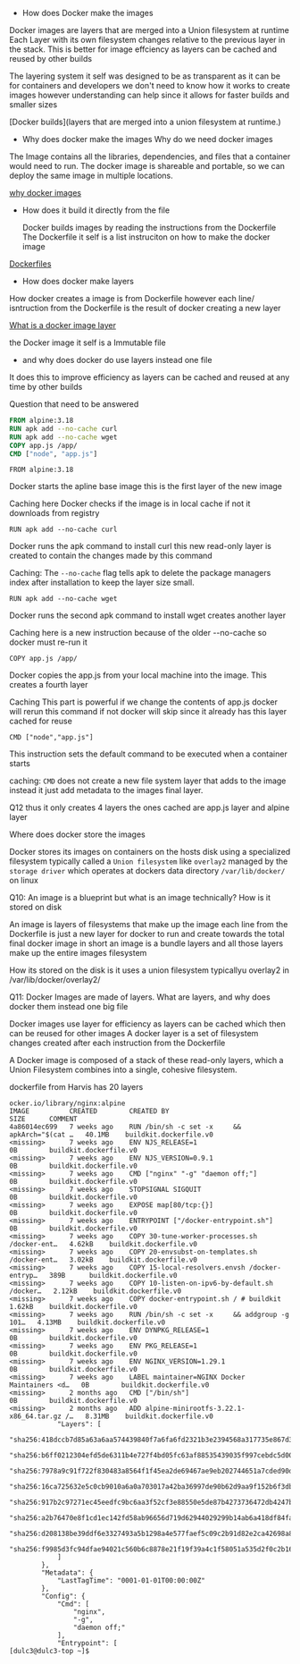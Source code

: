  
- How does Docker make the images 

Docker images are layers that are merged into a Union filesystem at runtime Each Layer with its own filesystem changes relative to the previous layer in the stack. This is better for image effciency as layers can be cached and reused by other builds 

The layering system it self was designed to be as transparent as it can be for containers and developers we don't need to know how it works to create images however understanding can help since it allows for faster builds and smaller sizes

[Docker builds](layers that are merged into a union filesystem at runtime.)


- Why does docker make the images Why do we need docker images

The Image contains all the libraries, dependencies, and files that a container would need to run. The docker image is shareable and portable, so we can deploy the same image in multiple locations. 

[why docker images](https://aws.amazon.com/compare/the-difference-between-docker-images-and-containers/)


- How does it build it directly from the file
  
  Docker builds images by reading the instructions from the Dockerfile The Dockerfile it self is a list instruciton on how to make the docker image

[Dockerfiles](https://docs.docker.com/build/concepts/dockerfile/)
  
- How does docker make layers 

How docker creates a image is from Dockerfile however each line/ isntruction from the Dockerfile is the result of docker creating a new layer

[What is a docker image layer](https://www.geeksforgeeks.org/devops/what-is-docker-image-layer/)

the Docker image it self is a Immutable file

- and why does docker do use layers instead one file

It does this to improve efficiency as layers can be cached and reused at any time by other builds

Question that need to be answered 

```dockerfile
FROM alpine:3.18
RUN apk add --no-cache curl
RUN apk add --no-cache wget
COPY app.js /app/
CMD ["node", "app.js"]
```

`FROM alpine:3.18`

Docker starts the apline base image this is the first layer of the new image

Caching here Docker checks if the image is in local cache if not it downloads from registry

`RUN apk add --no-cache curl`

Docker runs the apk command to install curl this new read-only layer is created to contain the changes made by this command

Caching: The `--no-cache` flag tells apk to delete the package managers index after installation to keep the layer size small. 

`RUN apk add --no-cache wget`

Docker runs the second apk command to install wget creates another layer

Caching here is a new instruction because of the older --no-cache so docker must re-run it

`COPY app.js /app/`

Docker copies the app.js from your local machine into the image. This  creates a fourth layer 

Caching This part is powerful if we change the contents of app.js docker will rerun this command if not docker will skip since it already has this layer cached for reuse 

`CMD ["node","app.js"]` 

This instruction sets the default command to be executed when a container starts 

caching: `CMD` does not create a new file system layer that adds to the image instead it just add metadata to the images final layer. 

Q12 thus it only creates 4 layers the ones cached are app.js layer and alpine layer 

Where does docker store the images

Docker stores its images on containers on the hosts disk using a specialized filesystem typically called a `Union filesystem` like `overlay2` managed by the `storage driver` 
which operates at dockers data directory `/var/lib/docker/`
on linux



Q10: An image is a blueprint but what is an image technically? How is it stored on disk

An image is layers of filesystems that make up the image  each line from the Dockerfile is just a new layer  for docker to run and create towards the total final docker image in short an image is a bundle layers and all those layers make up the entire images filesystem

How its stored on the disk is it uses  a union filesystem typicallyu overlay2 in /var/lib/docker/overlay2/

Q11: Docker Images are made of layers. What are layers, and why does docker them instead one big file 

Docker images use layer for efficiency as layers can be cached which then can be reused for other images A docker layer is a set of filesystem changes created after each instruction from the Dockerfile 

A Docker image is composed of a stack of these read-only layers, which a Union Filesystem combines into a single, cohesive filesystem.

dockerfile from Harvis has 20 layers

```output
ocker.io/library/nginx:alpine
IMAGE          CREATED        CREATED BY                                      SIZE      COMMENT
4a86014ec699   7 weeks ago    RUN /bin/sh -c set -x     && apkArch="$(cat …   40.1MB    buildkit.dockerfile.v0
<missing>      7 weeks ago    ENV NJS_RELEASE=1                               0B        buildkit.dockerfile.v0
<missing>      7 weeks ago    ENV NJS_VERSION=0.9.1                           0B        buildkit.dockerfile.v0
<missing>      7 weeks ago    CMD ["nginx" "-g" "daemon off;"]                0B        buildkit.dockerfile.v0
<missing>      7 weeks ago    STOPSIGNAL SIGQUIT                              0B        buildkit.dockerfile.v0
<missing>      7 weeks ago    EXPOSE map[80/tcp:{}]                           0B        buildkit.dockerfile.v0
<missing>      7 weeks ago    ENTRYPOINT ["/docker-entrypoint.sh"]            0B        buildkit.dockerfile.v0
<missing>      7 weeks ago    COPY 30-tune-worker-processes.sh /docker-ent…   4.62kB    buildkit.dockerfile.v0
<missing>      7 weeks ago    COPY 20-envsubst-on-templates.sh /docker-ent…   3.02kB    buildkit.dockerfile.v0
<missing>      7 weeks ago    COPY 15-local-resolvers.envsh /docker-entryp…   389B      buildkit.dockerfile.v0
<missing>      7 weeks ago    COPY 10-listen-on-ipv6-by-default.sh /docker…   2.12kB    buildkit.dockerfile.v0
<missing>      7 weeks ago    COPY docker-entrypoint.sh / # buildkit          1.62kB    buildkit.dockerfile.v0
<missing>      7 weeks ago    RUN /bin/sh -c set -x     && addgroup -g 101…   4.13MB    buildkit.dockerfile.v0
<missing>      7 weeks ago    ENV DYNPKG_RELEASE=1                            0B        buildkit.dockerfile.v0
<missing>      7 weeks ago    ENV PKG_RELEASE=1                               0B        buildkit.dockerfile.v0
<missing>      7 weeks ago    ENV NGINX_VERSION=1.29.1                        0B        buildkit.dockerfile.v0
<missing>      7 weeks ago    LABEL maintainer=NGINX Docker Maintainers <d…   0B        buildkit.dockerfile.v0
<missing>      2 months ago   CMD ["/bin/sh"]                                 0B        buildkit.dockerfile.v0
<missing>      2 months ago   ADD alpine-minirootfs-3.22.1-x86_64.tar.gz /…   8.31MB    buildkit.dockerfile.v0
            "Layers": [
                "sha256:418dccb7d85a63a6aa574439840f7a6fa6fd2321b3e2394568a317735e867d35",
                "sha256:b6ff0212304efd5de6311b4e727f4bd05fc63af88535439035f997cebdc5d009",
                "sha256:7978a9c91f722f830483a8564f1f45ea2de69467ae9eb202744651a7cded90d7",
                "sha256:16ca725632e5c0cb9010a6a0a703017a42ba36997de90b62d9aa9f152b6f3db5",
                "sha256:917b2c97271ec45eedfc9bc6aa3f52cf3e88550e5de87b4273736472db4247b1",
                "sha256:a2b76470e8f1cd1ec142fd58ab96656d719d62944029299b14ab6a418df84fa0",
                "sha256:d208138be39ddf6e3327493a5b1298a4e577faef5c09c2b91d82e2ca42698a84",
                "sha256:f9985d3fc94dfae94021c560b6c8878e21f19f39a4c1f58051a535d2f0c2b165"
            ]
        },
        "Metadata": {
            "LastTagTime": "0001-01-01T00:00:00Z"
        },
        "Config": {
            "Cmd": [
                "nginx",
                "-g",
                "daemon off;"
            ],
            "Entrypoint": [
[dulc3@dulc3-top ~]$ 
```
